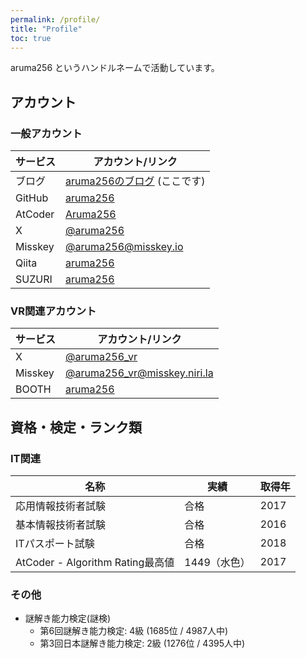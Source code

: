 ```yaml
---
permalink: /profile/
title: "Profile"
toc: true
---
```


aruma256 というハンドルネームで活動しています。

## アカウント

### 一般アカウント

|サービス|アカウント/リンク|
|-|-|
|ブログ|[aruma256のブログ](https://aruma256.dev/) (ここです)|
|GitHub |[aruma256](https://github.com/aruma256)|
|AtCoder|[Aruma256](https://atcoder.jp/users/Aruma256)|
|X|[@aruma256](https://x.com/aruma256)|
|Misskey|[@aruma256@misskey.io](https://misskey.io/@aruma256)|
|Qiita|[aruma256](https://qiita.com/aruma256)|
|SUZURI|[aruma256](https://suzuri.jp/aruma256)|

### VR関連アカウント

|サービス|アカウント/リンク|
|-|-|
|X|[@aruma256_vr](https://x.com/aruma256_vr)|
|Misskey|[@aruma256_vr@misskey.niri.la](https://misskey.niri.la/@aruma256_vr)|
|BOOTH|[aruma256](https://aruma256.booth.pm/)|

## 資格・検定・ランク類

### IT関連

|名称|実績|取得年|
|-|-|-|
|応用情報技術者試験|合格|2017|
|基本情報技術者試験|合格|2016|
|ITパスポート試験|合格|2018|
|AtCoder - Algorithm Rating最高値|1449（水色）|2017|

### その他

* 謎解き能力検定(謎検)
    * 第6回謎解き能力検定: 4級 (1685位 / 4987人中)
    * 第3回日本謎解き能力検定: 2級 (1276位 / 4395人中)
